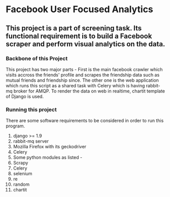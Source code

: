 # Facebook User Focused Analytics
## This project is a part of screening task. Its functional requirement is to build a Facebook scraper and perform visual analytics on the data.

### Backbone of this Project
This project has two major parts -
First is the main facebook crawler which visits accross the friends' profile and scrapes the friendship data such as mutual friends and friendship since.
The other one is the web application which runs this script as a shared task with Celery which is having rabbit-mq broker for AMQP. To render the data on web in realtime, chartit template of Django is used.

### Running this project
There are some software requirements to be considered in order to run this program.
1. django >= 1.9
2. rabbit-mq server
3. Mozilla Firefox with its geckodriver
4. Celery
5. Some python modules as listed -
  1. Scrapy
  2. Celery
  3. selenium
  4. re
  5. random
  6. chartit